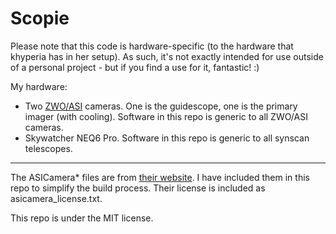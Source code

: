 Scopie
===

Please note that this code is hardware-specific (to the hardware that khyperia has in her setup). As such, it's not exactly intended for use outside of a personal project - but if you find a use for it, fantastic! :)

My hardware:

* Two [ZWO/ASI](https://astronomy-imaging-camera.com/) cameras. One is the guidescope, one is the primary imager (with cooling). Software in this repo is generic to all ZWO/ASI cameras.
* Skywatcher NEQ6 Pro. Software in this repo is generic to all synscan telescopes.

---

The ASICamera\* files are from [their website](https://astronomy-imaging-camera.com/software/). I have included them in this repo to simplify the build process. Their license is included as asicamera_license.txt.

This repo is under the MIT license.
